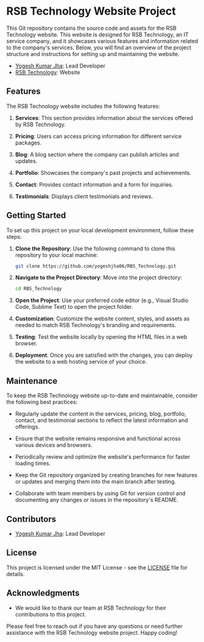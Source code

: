 # RSB Technology Website Project

This Git repository contains the source code and assets for the RSB Technology website. This website is designed for RSB Technology, an IT service company, and it showcases various features and information related to the company's services. Below, you will find an overview of the project structure and instructions for setting up and maintaining the website.
- [Yogesh Kumar Jha](https://github.com/yogeshjha06): Lead Developer
- [RSB Technology](https://rsbtechnology.in/new/): Website
## Features

The RSB Technology website includes the following features:

1. **Services**: This section provides information about the services offered by RSB Technology.

2. **Pricing**: Users can access pricing information for different service packages.

3. **Blog**: A blog section where the company can publish articles and updates.

4. **Portfolio**: Showcases the company's past projects and achievements.

5. **Contact**: Provides contact information and a form for inquiries.

6. **Testimonials**: Displays client testimonials and reviews.

## Getting Started

To set up this project on your local development environment, follow these steps:

1. **Clone the Repository**: Use the following command to clone this repository to your local machine:

    ```bash
    git clone https://github.com/yogeshjha06/RBS_Technology.git
    ```

2. **Navigate to the Project Directory**: Move into the project directory:

    ```bash
    cd RBS_Technology
    ```

3. **Open the Project**: Use your preferred code editor (e.g., Visual Studio Code, Sublime Text) to open the project folder.

4. **Customization**: Customize the website content, styles, and assets as needed to match RSB Technology's branding and requirements.

5. **Testing**: Test the website locally by opening the HTML files in a web browser.

6. **Deployment**: Once you are satisfied with the changes, you can deploy the website to a web hosting service of your choice.

## Maintenance

To keep the RSB Technology website up-to-date and maintainable, consider the following best practices:

- Regularly update the content in the services, pricing, blog, portfolio, contact, and testimonial sections to reflect the latest information and offerings.

- Ensure that the website remains responsive and functional across various devices and browsers.

- Periodically review and optimize the website's performance for faster loading times.

- Keep the Git repository organized by creating branches for new features or updates and merging them into the main branch after testing.

- Collaborate with team members by using Git for version control and documenting any changes or issues in the repository's README.

## Contributors

- [Yogesh Kumar Jha](https://github.com/yogeshjha06): Lead Developer

## License

This project is licensed under the MIT License - see the [LICENSE](LICENSE) file for details.

## Acknowledgments

- We would like to thank our team at RSB Technology for their contributions to this project.

Please feel free to reach out if you have any questions or need further assistance with the RSB Technology website project. Happy coding!
